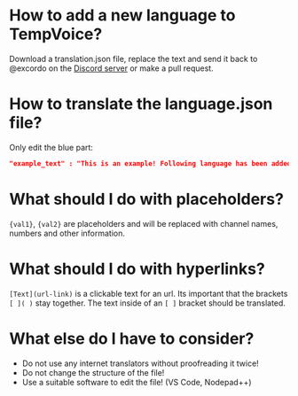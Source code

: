 # How to add a new language to TempVoice?

Download a translation.json file, replace the text and send it back to @excordo on the [Discord server](https://tempvoice.xyz/redirect/support) or make a pull request.

# How to translate the language.json file?

Only edit the blue part:

```json
"example_text" : "This is an example! Following language has been added to TempVoice:{val1}. Take a look at the official [Website](www.tempvoice.xyz).",
```

# What should I do with placeholders?

`{val1}`, `{val2}` are placeholders and will be replaced with channel names, numbers and other information.

# What should I do with hyperlinks?

`[Text](url-link)` is a clickable text for an url. Its important that the brackets `[ ]( )` stay together. The text inside of an `[ ]` bracket should be translated.

# What else do I have to consider?

- Do not use any internet translators without proofreading it twice!
- Do not change the structure of the file!
- Use a suitable software to edit the file! (VS Code, Nodepad++)
